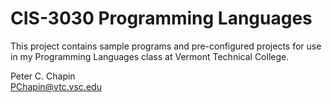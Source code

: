 CIS-3030 Programming Languages
==============================

This project contains sample programs and pre-configured projects for use in my Programming
Languages class at Vermont Technical College.

Peter C. Chapin  
PChapin@vtc.vsc.edu
